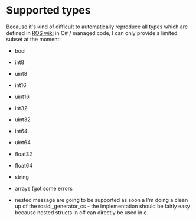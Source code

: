 # Supported types

Because it's kind of difficult to automatically reproduce all types which are defined in [ROS wiki]( http://wiki.ros.org/msg ) in C# / managed code, I can only provide a limited subset at the moment:

* bool
* int8
* uint8
* int16
* uint16
* int32
* uint32
* int64
* uint64
* float32
* float64
* string 

* arrays (got some errors

* nested message are going to be supported as soon a I'm doing a clean up of the rosidl_generator_cs - the implementation should be fairly easy because nested structs in c# can directly be used in c. 
